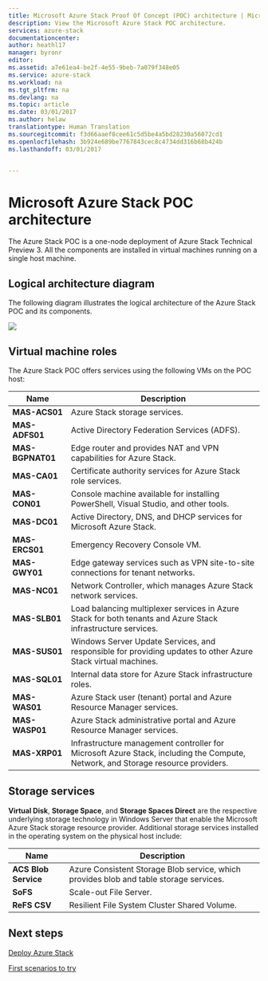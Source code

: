 ```yaml
---
title: Microsoft Azure Stack Proof Of Concept (POC) architecture | Microsoft Docs
description: View the Microsoft Azure Stack POC architecture.
services: azure-stack
documentationcenter: 
author: heathl17
manager: byronr
editor: 
ms.assetid: a7e61ea4-be2f-4e55-9beb-7a079f348e05
ms.service: azure-stack
ms.workload: na
ms.tgt_pltfrm: na
ms.devlang: na
ms.topic: article
ms.date: 03/01/2017
ms.author: helaw
translationtype: Human Translation
ms.sourcegitcommit: f3d66aaef8cee61c5d5be4a5bd28230a56072cd1
ms.openlocfilehash: 3b924e689be7767843cec8c4734dd316b68b424b
ms.lasthandoff: 03/01/2017


---
```

# <a name="microsoft-azure-stack-poc-architecture"></a>Microsoft Azure Stack POC architecture
The Azure Stack POC is a one-node deployment of Azure Stack Technical Preview 3. All the components are installed in virtual machines running on a single host machine. 

## <a name="logical-architecture-diagram"></a>Logical architecture diagram
The following diagram illustrates the logical architecture of the Azure Stack POC and its components.

![](media/azure-stack-architecture/image1.png)

## <a name="virtual-machine-roles"></a>Virtual machine roles
The Azure Stack POC offers services using the following VMs on the POC host:

| Name | Description |
| ----- | ----- |
| **MAS-ACS01** | Azure Stack storage services.|
| **MAS-ADFS01** | Active Directory Federation Services (ADFS).  |
| **MAS-BGPNAT01** | Edge router and provides NAT and VPN capabilities for Azure Stack. |
| **MAS-CA01** | Certificate authority services for Azure Stack role services.|
| **MAS-CON01** | Console machine available for installing PowerShell, Visual Studio, and other tools.|
| **MAS-DC01** | Active Directory, DNS, and DHCP services for Microsoft Azure Stack.|
| **MAS-ERCS01** | Emergency Recovery Console VM. |
| **MAS-GWY01** | Edge gateway services such as VPN site-to-site connections for tenant networks.|
| **MAS-NC01** | Network Controller, which manages Azure Stack network services.  |
| **MAS-SLB01** | Load balancing multiplexer services in Azure Stack for both tenants and Azure Stack infrastructure services.  |
| **MAS-SUS01** | Windows Server Update Services, and responsible for providing updates to other Azure Stack virtual machines.|
| **MAS-SQL01** | Internal data store for Azure Stack infrastructure roles.  |
| **MAS-WAS01** | Azure Stack user (tenant) portal and Azure Resource Manager services.|
| **MAS-WASP01**| Azure Stack administrative portal and Azure Resource Manager services.|
| **MAS-XRP01** | Infrastructure management controller for Microsoft Azure Stack, including the Compute, Network, and Storage resource providers.|

## <a name="storage-services"></a>Storage services
**Virtual Disk**, **Storage Space**, and **Storage Spaces Direct** are the respective underlying storage technology in Windows Server that enable the Microsoft Azure Stack storage resource provider.  Additional storage services installed in the operating system on the physical host include:

| Name | Description |
| ----- | ----- |
| **ACS Blob Service** | Azure Consistent Storage Blob service, which provides blob and table storage services. |
| **SoFS** | Scale-out File Server.|
| **ReFS CSV** |Resilient File System Cluster Shared Volume.|


## <a name="next-steps"></a>Next steps
[Deploy Azure Stack](azure-stack-deploy.md)

[First scenarios to try](azure-stack-first-scenarios.md)


